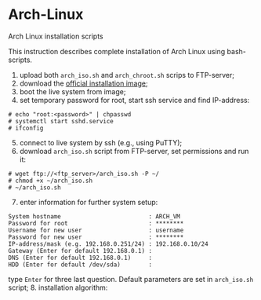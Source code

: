 # Arch-Linux
Arch Linux installation scripts

This instruction describes complete installation of Arch Linux using bash-scripts.

1. upload both `arch_iso.sh` and `arch_chroot.sh` scrips to FTP-server;
2. download the [official installation image](https://www.archlinux.org/download/);
3. boot the live system from image;
4. set temporary password for root, start ssh service and find IP-address:
```
# echo "root:<password>" | chpasswd
# systemctl start sshd.service
# ifconfig
```
5. connect to live system by ssh (e.g., using PuTTY);
6. download `arch_iso.sh` script from FTP-server, set permissions and run it:
```
# wget ftp://<ftp_server>/arch_iso.sh -P ~/
# chmod +x ~/arch_iso.sh
# ~/arch_iso.sh
```
7. enter information for further system setup:
```
System hostname                         : ARCH_VM
Password for root                       : ********
Username for new user                   : username
Password for new user                   : ********
IP-address/mask (e.g. 192.168.0.251/24) : 192.168.0.10/24
Gateway (Enter for default 192.168.0.1) :
DNS (Enter for default 192.168.0.1)     :
HDD (Enter for default /dev/sda)        :
```
type `Enter` for three last question. Default parameters are set in `arch_iso.sh` script;
8. installation algorithm:
